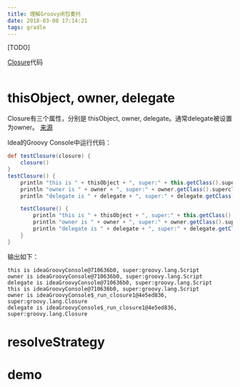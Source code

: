 ```yaml
---
title: 理解Groovy闭包委托
date: 2018-03-08 17:14:21
tags: gradle
---
```

[TODO]
<!--more-->
[Closure](https://github.com/groovy/groovy-core/blob/master/src/main/groovy/lang/Closure.java#L97)代码

```groovy

```

# thisObject, owner, delegate
Closure有三个属性，分别是 thisObject, owner, delegate。通常delegate被设置为owner。  [来源](https://stackoverflow.com/questions/8120949/what-does-delegate-mean-in-groovy)

Idea的Groovy Console中运行代码：

```groovy
def testClosure(closure) {
    closure()
}
testClosure() {
    println "this is " + thisObject + ", super:" + this.getClass().superclass.name
    println "owner is " + owner + ", super:" + owner.getClass().superclass.name
    println "delegate is " + delegate + ", super:" + delegate.getClass().superclass.name

    testClosure() {
        println "this is " + thisObject + ", super:" + this.getClass().superclass.name
        println "owner is " + owner + ", super:" + owner.getClass().superclass.name
        println "delegate is " + delegate + ", super:" + delegate.getClass().superclass.name
    }
}
```

输出如下：

```
this is ideaGroovyConsole@710636b0, super:groovy.lang.Script
owner is ideaGroovyConsole@710636b0, super:groovy.lang.Script
delegate is ideaGroovyConsole@710636b0, super:groovy.lang.Script
this is ideaGroovyConsole@710636b0, super:groovy.lang.Script
owner is ideaGroovyConsole$_run_closure1@4e5ed836, super:groovy.lang.Closure
delegate is ideaGroovyConsole$_run_closure1@4e5ed836, super:groovy.lang.Closure
```

# resolveStrategy

# demo